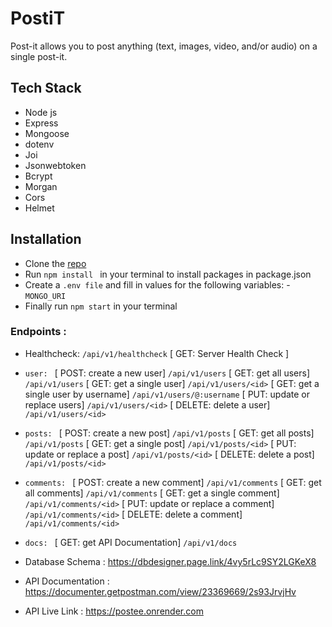 # PostiT
 Post-it allows you to post anything (text, images, video, and/or audio) on a single post-it.

 ## Tech Stack
- Node js
- Express
- Mongoose
- dotenv
- Joi
- Jsonwebtoken
- Bcrypt
- Morgan
- Cors
- Helmet

## Installation
- Clone the [repo](https://github.com/nwachee/PostiT.git) 
- Run `npm install ` in your terminal to install packages in package.json
- Create a `.env file` and fill in values for the following variables: - `MONGO_URI`
- Finally run `npm start` in your terminal


### Endpoints : 
- Healthcheck: `/api/v1/healthcheck` 
    [ GET: Server Health Check ]

 - `user: `
    [ POST: create a new user]  `/api/v1/users`
    [ GET: get all users]  `/api/v1/users`
    [ GET: get a single user] `/api/v1/users/<id>`
    [ GET: get a single user by username] `/api/v1/users/@:username`
    [ PUT: update or replace users] `/api/v1/users/<id>`
    [ DELETE: delete a user] `/api/v1/users/<id>`

 - `posts: `
    [ POST: create a new post]  `/api/v1/posts`
    [ GET: get all posts] `/api/v1/posts`
    [ GET: get a single post] `/api/v1/posts/<id>`
    [ PUT: update or replace a post] `/api/v1/posts/<id>`
    [ DELETE: delete a post] `/api/v1/posts/<id>`
    
 - `comments: `
    [ POST: create a new comment]  `/api/v1/comments`
    [ GET: get all comments] `/api/v1/comments`
    [ GET: get a single comment] `/api/v1/comments/<id>`
    [ PUT: update or replace a comment] `/api/v1/comments/<id>`
    [ DELETE: delete a comment] `/api/v1/comments/<id>`

- `docs: `
   [ GET: get API Documentation] `/api/v1/docs`


- Database Schema : https://dbdesigner.page.link/4vy5rLc9SY2LGKeX8

- API Documentation : https://documenter.getpostman.com/view/23369669/2s93JrvjHv

- API Live Link : https://postee.onrender.com

